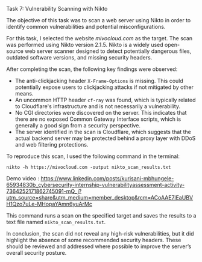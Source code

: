 Task 7: Vulnerability Scanning with Nikto

The objective of this task was to scan a web server using Nikto in order to identify common vulnerabilities and potential misconfigurations.

For this task, I selected the website *mivocloud.com* as the target. The scan was performed using Nikto version 2.1.5. Nikto is a widely used open-source web server scanner designed to detect potentially dangerous files, outdated software versions, and missing security headers.

After completing the scan, the following key findings were observed:

* The anti-clickjacking header `X-Frame-Options` is missing. This could potentially expose users to clickjacking attacks if not mitigated by other means.
* An uncommon HTTP header `cf-ray` was found, which is typically related to Cloudflare's infrastructure and is not necessarily a vulnerability.
* No CGI directories were discovered on the server. This indicates that there are no exposed Common Gateway Interface scripts, which is generally a good sign from a security perspective.
* The server identified in the scan is Cloudflare, which suggests that the actual backend server may be protected behind a proxy layer with DDoS and web filtering protections.

To reproduce this scan, I used the following command in the terminal:

`nikto -h https://mivocloud.com -output nikto_scan_results.txt`

Demo video : https://www.linkedin.com/posts/kurisani-mbhungele-65934830b_cybersecurity-internship-vulnerabilityassessment-activity-7364252171862745091-mQ_j?utm_source=share&utm_medium=member_desktop&rcm=ACoAAE7lEaUBVH1Qzo7uLe-MHopaYAmn6yuArMc

This command runs a scan on the specified target and saves the results to a text file named `nikto_scan_results.txt`.

In conclusion, the scan did not reveal any high-risk vulnerabilities, but it did highlight the absence of some recommended security headers. These should be reviewed and addressed where possible to improve the server’s overall security posture.



